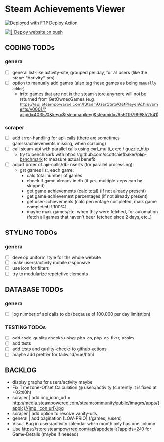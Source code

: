# Steam Achievements Viewer

[<img alt="Deployed with FTP Deploy Action" src="https://img.shields.io/badge/Deployed With-FTP DEPLOY ACTION-%3CCOLOR%3E?style=for-the-badge&color=0077b6">](https://github.com/SamKirkland/FTP-Deploy-Action)

[![🚀 Deploy website on push](https://github.com/simonfels/playground/actions/workflows/main.yml/badge.svg?branch=main&event=push)](https://github.com/simonfels/playground/actions/workflows/main.yml)

## CODING TODOs

### general
- [ ] general list-like activity-site, grouped per day, for all users (like the steam "Activity"-tab)
- [ ] option to manually add games (also tag these games as being `manually added`)
  - info: games that are not in the steam-store anymore will not be returned from GetOwnedGames (e.g. https://api.steampowered.com/ISteamUserStats/GetPlayerAchievements/v0001/?appid=403570&key=${steamapikey}&steamid=76561197999852541)

### scraper
- [ ] add error-handling for api-calls (there are sometimes games/achievements missing, when scraping)
- [ ] call steam-api with parallel calls using curl_multi_exec / guzzle_http
  - try to benchmark with https://github.com/scottchiefbaker/php-benchmark to measure actual benefit
- [ ] adjust order of api-calls/db-inserts (for parallel processing):
  - get games list, each game:
    - calc total number of games
    - check if game already in db (if yes, multiple steps can be skipped)
    - get game-achievements (calc total) (if not already present)
    - get game-achievement percentages (if not already present)
    - get user-achievements (calc percentage completed, mark game completed if 100%)
    - maybe mark games/etc. when they were fetched, for automation (fetch all games that haven't been fetched since 2 days, etc..)

## STYLING TODOs

### general
- [ ] develop uniform style for the whole website
- [ ] make users/activity mobile responsive
- [ ] use icon for filters
- [ ] try to modularize repetetive elements

## DATABASE TODOs

### general
- [ ] log number of api calls to db (because of 100,000 per day limitation)

### TESTING TODOs
- [ ] add code-quality checks using: php-cs, php-cs-fixer, psalm
- [ ] add tests
- [ ] add tests and quality-checks to github-actions
- [ ] maybe add prettier for tailwind/vue/html

## BACKLOG
- display graphs for users/activity maybe
- Fix Timezone-Offset Calculation @ users/activity (currently it is fixed at +02:00h)
- scraper | add img_icon_url = http://media.steampowered.com/steamcommunity/public/images/apps/{appid}/{img_icon_url}.jpg
- scraper | add option to resolve vanity-urls
- general | add pagination [LOW-PRIO] (/games, /users)
- Visual Bug in users/activity calendar when month only has one column
- Use https://store.steampowered.com/api/appdetails?appids=240 for Game-Details (maybe if needed)
